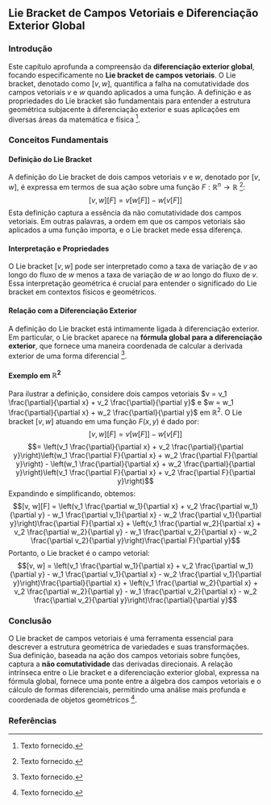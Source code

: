## Lie Bracket de Campos Vetoriais e Diferenciação Exterior Global

### Introdução
Este capítulo aprofunda a compreensão da **diferenciação exterior global**, focando especificamente no **Lie bracket de campos vetoriais**. O Lie bracket, denotado como $[v, w]$, quantifica a falha na comutatividade dos campos vetoriais $v$ e $w$ quando aplicados a uma função. A definição e as propriedades do Lie bracket são fundamentais para entender a estrutura geométrica subjacente à diferenciação exterior e suas aplicações em diversas áreas da matemática e física [^1].

### Conceitos Fundamentais

#### Definição do Lie Bracket
A definição do Lie bracket de dois campos vetoriais $v$ e $w$, denotado por $[v, w]$, é expressa em termos de sua ação sobre uma função $F: \mathbb{R}^n \to \mathbb{R}$ [^1]:
$$[v, w][F] = v[w[F]] - w[v[F]]$$
Esta definição captura a essência da não comutatividade dos campos vetoriais. Em outras palavras, a ordem em que os campos vetoriais são aplicados a uma função importa, e o Lie bracket mede essa diferença.

#### Interpretação e Propriedades
O Lie bracket $[v, w]$ pode ser interpretado como a taxa de variação de $v$ ao longo do fluxo de $w$ menos a taxa de variação de $w$ ao longo do fluxo de $v$. Essa interpretação geométrica é crucial para entender o significado do Lie bracket em contextos físicos e geométricos.

#### Relação com a Diferenciação Exterior
A definição do Lie bracket está intimamente ligada à diferenciação exterior. Em particular, o Lie bracket aparece na **fórmula global para a diferenciação exterior**, que fornece uma maneira coordenada de calcular a derivada exterior de uma forma diferencial [^1].

#### Exemplo em $\mathbb{R}^2$
Para ilustrar a definição, considere dois campos vetoriais $v = v_1 \frac{\partial}{\partial x} + v_2 \frac{\partial}{\partial y}$ e $w = w_1 \frac{\partial}{\partial x} + w_2 \frac{\partial}{\partial y}$ em $\mathbb{R}^2$. O Lie bracket $[v, w]$ atuando em uma função $F(x, y)$ é dado por:
$$[v, w][F] = v[w[F]] - w[v[F]]$$
$$= \left(v_1 \frac{\partial}{\partial x} + v_2 \frac{\partial}{\partial y}\right)\left(w_1 \frac{\partial F}{\partial x} + w_2 \frac{\partial F}{\partial y}\right) - \left(w_1 \frac{\partial}{\partial x} + w_2 \frac{\partial}{\partial y}\right)\left(v_1 \frac{\partial F}{\partial x} + v_2 \frac{\partial F}{\partial y}\right)$$
Expandindo e simplificando, obtemos:
$$[v, w][F] = \left(v_1 \frac{\partial w_1}{\partial x} + v_2 \frac{\partial w_1}{\partial y} - w_1 \frac{\partial v_1}{\partial x} - w_2 \frac{\partial v_1}{\partial y}\right)\frac{\partial F}{\partial x} + \left(v_1 \frac{\partial w_2}{\partial x} + v_2 \frac{\partial w_2}{\partial y} - w_1 \frac{\partial v_2}{\partial x} - w_2 \frac{\partial v_2}{\partial y}\right)\frac{\partial F}{\partial y}$$
Portanto, o Lie bracket é o campo vetorial:
$$[v, w] = \left(v_1 \frac{\partial w_1}{\partial x} + v_2 \frac{\partial w_1}{\partial y} - w_1 \frac{\partial v_1}{\partial x} - w_2 \frac{\partial v_1}{\partial y}\right)\frac{\partial}{\partial x} + \left(v_1 \frac{\partial w_2}{\partial x} + v_2 \frac{\partial w_2}{\partial y} - w_1 \frac{\partial v_2}{\partial x} - w_2 \frac{\partial v_2}{\partial y}\right)\frac{\partial}{\partial y}$$

### Conclusão
O Lie bracket de campos vetoriais é uma ferramenta essencial para descrever a estrutura geométrica de variedades e suas transformações. Sua definição, baseada na ação dos campos vetoriais sobre funções, captura a **não comutatividade** das derivadas direcionais. A relação intrínseca entre o Lie bracket e a diferenciação exterior global, expressa na fórmula global, fornece uma ponte entre a álgebra dos campos vetoriais e o cálculo de formas diferenciais, permitindo uma análise mais profunda e coordenada de objetos geométricos [^1].

### Referências
[^1]: Texto fornecido.
<!-- END -->